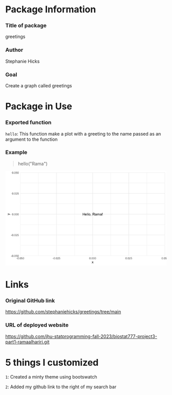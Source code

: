 # Package Information
### Title of package 
greetings

### Author
Stephanie Hicks 

### Goal 
Create a graph called greetings

# Package in Use
### Exported function
`hello`: This function make a plot with a greeting to the name passed as an argument to the function 

### Example

>hello("Rama")

![](./man/figures/greetings_plot.png)


# Links
### Original GitHub link
https://github.com/stephaniehicks/greetings/tree/main

### URL of deployed website
https://github.com/jhu-statprogramming-fall-2023/biostat777-project3-part1-ramaalhariri.git

# 5 things I customized
`1`: Created a minty theme using bootswatch 

`2`: Added my github link to the right of my search bar


